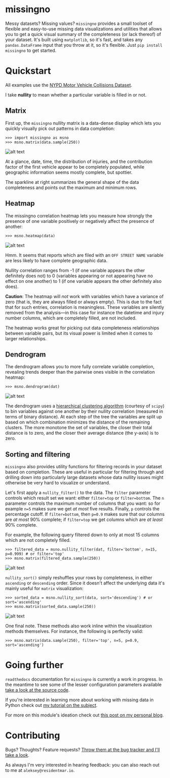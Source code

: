 # missingno

Messy datasets? Missing values? `missingno` provides a small toolset of flexible and easy-to-use missing data
visualizations and utilities that allows you to get a quick visual summary of the completeness (or lack thereof) of
your dataset. It's built using `matplotlib`, so it's fast, and takes any `pandas.DataFrame` input that you throw at
it, so it's flexible. Just `pip install missingno` to get started.

# Quickstart

All examples use the [NYPD Motor Vehicle Collisions Dataset](https://data.cityofnewyork.us/Public-Safety/NYPD-Motor-Vehicle-Collisions/h9gi-nx95).

I take **nullity** to mean whether a particular variable is filled in or not.

## Matrix

First up, the `missingno` nullity matrix is a data-dense display which lets you quickly visually pick out patterns in
 data completion:

    >>> import missingno as msno
    >>> msno.matrix(data.sample(250))

![alt text][two_hundred_fifty]

[two_hundred_fifty]: http://i.imgur.com/DdepYwr.png

At a glance, date, time, the distribution of injuries, and the contribution factor of the first vehicle appear to be
completely populated, while geographic information seems mostly complete, but spottier.

The sparkline at right summarizes the general shape of the data completeness and points out the maximum and minimum
rows.

## Heatmap

The missingno correlation heatmap lets you measure how strongly the presence of one variable positively or negatively
affect the presence of another:

    >>> msno.heatmap(data)

![alt text][heatmap]

[heatmap]: http://i.imgur.com/QeeW9Hz.png

Hmm. It seems that reports which are filed with an `OFF STREET NAME` variable are less likely to have complete
geographic data.

Nullity correlation ranges from -1 (if one variable appears the other definitely does not) to 0 (variables appearing
or not appearing have no effect on one another) to 1 (if one variable appears the other definitely also does).

**Caution**: The heatmap will *not* work with variables which have a variance of zero (that is, they
are always filled or always empty). This is due to the fact that for such entries, correlation is meaningless. These
variables are silently removed from the analysis&mdash;in this case for instance the datetime and injury
number columns, which are completely filled, are not included.

The heatmap works great for picking out data completeness relationships between variable pairs, but its visual power
is limited when it comes to larger relationships.


## Dendrogram

The dendrogram allows you to more fully correlate variable completion, revealing trends deeper than the pairwise
ones visible in the correlation heatmap:

    >>> msno.dendrogram(dat)

![alt text][dendrogram]

[dendrogram]: http://i.imgur.com/6ZBC4af.png

The dendrogram uses a [hierarchical clustering algorithm](http://docs.scipy.org/doc/scipy/reference/cluster.hierarchy.html)
(courtesy of `scipy`) to bin variables against one another by their nullity correlation (measured in terms of
binary distance). At each step of the tree the variables are split up based on which combination minimizes the
distance of the remaining clusters. The more monotone the set of variables, the closer their total distance is to
zero, and the closer their average distance (the y-axis) is to zero.

## Sorting and filtering

`missingno` also provides utility functions for filtering records in your dataset based on completion. These are
useful in particular for filtering through and drilling down into particularly large datasets whose data nullity
issues might otherwise be very hard to visualize or understand.

Let's first apply a `nullity_filter()` to the data. The `filter` parameter controls which result set we
want: either `filter=top` or `filter=bottom`. The `n` parameter controls the maximum number of columns that you want:
 so for example `n=5` makes sure we get *at most* five results. Finally, `p` controls the percentage cutoff. If
 `filter=bottom`, then `p=0.9`  makes sure that our columns are *at most*  90% complete; if `filter=top` we get
 columns which are *at least* 90% complete.

For example, the following query filtered down to only at most 15 columns which are not completely filled.

    >>> filtered_data = msno.nullity_filter(dat, filter='bottom', n=15, p=0.999) # or filter='top'
    >>> msno.matrix(filtered_data.sample(250))

![alt text][matrix_filtered]

[matrix_filtered]: http://i.imgur.com/UF6hmL8.png

`nullity_sort()` simply reshuffles your rows by completeness, in either `ascending` or `descending` order. Since it
doesn't affect the underlying data it's mainly useful for `matrix` visualization:


    >>> sorted_data = msno.nullity_sort(data, sort='descending') # or sort='ascending'
    >>> msno.matrix(sorted_data.sample(250))

![alt text][matrix_sorted]

[matrix_sorted]: http://i.imgur.com/qL6zNQj.png

One final note. These methods also work inline within the visualization methods themselves. For instance, the
following is perfectly valid:

    >>> msno.matrix(data.sample(250), filter='top', n=5, p=0.9, sort='ascending')

# Going further

`readthedocs` documentation for `missingno` is currently a work in progress. In the meantime to see some of the
lesser configuration parameters available [take a look at the source code](https://github.com/ResidentMario/missingno/blob/master/missingno/missingno.py).

If you're interested in learning more about working with missing data in Python check out [my tutorial on the
subject](http://nbviewer.jupyter.org/github/ResidentMario/python-missing-data/blob/master/missing-data.ipynb).

For more on this module's ideation check out [this post on my personal blog](http://www.residentmar.io/2016/03/28/missingno.html).



# Contributing

Bugs? Thoughts? Feature requests? [Throw them at the bug tracker and I'll take a look](https://github.com/ResidentMario/missingno/issues).

As always I'm very interested in hearing feedback: you can also reach out to me at `aleksey@residentmar.io`.